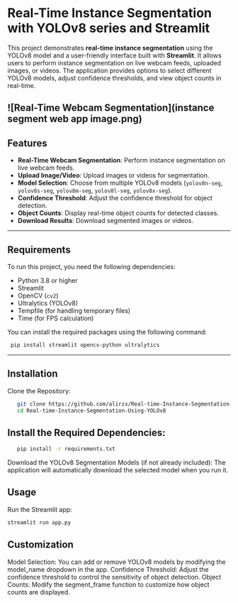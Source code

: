 # Real-Time Instance Segmentation with YOLOv8 series and Streamlit

This project demonstrates **real-time instance segmentation** using the YOLOv8 model and a user-friendly interface built with **Streamlit**. It allows users to perform instance segmentation on live webcam feeds, uploaded images, or videos. The application provides options to select different YOLOv8 models, adjust confidence thresholds, and view object counts in real-time.

![Real-Time Webcam Segmentation](instance segment web app image.png)
---

## Features

- **Real-Time Webcam Segmentation**: Perform instance segmentation on live webcam feeds.
- **Upload Image/Video**: Upload images or videos for segmentation.
- **Model Selection**: Choose from multiple YOLOv8 models (`yolov8n-seg`, `yolov8s-seg`, `yolov8m-seg`, `yolov8l-seg`, `yolov8x-seg`).
- **Confidence Threshold**: Adjust the confidence threshold for object detection.
- **Object Counts**: Display real-time object counts for detected classes.
- **Download Results**: Download segmented images or videos.

---

## Requirements

To run this project, you need the following dependencies:

- Python 3.8 or higher
- Streamlit
- OpenCV (`cv2`)
- Ultralytics (YOLOv8)
- Tempfile (for handling temporary files)
- Time (for FPS calculation)

You can install the required packages using the following command:

   ```bash
    pip install streamlit opencv-python ultralytics
```

---
## Installation
Clone the Repository:

   ```bash
      git clone https://github.com/alirzx/Real-time-Instance-Segmentation-Using-YOLOv8.git
      cd Real-time-Instance-Segmentation-Using-YOLOv8
```
## Install the Required Dependencies:

   ```bash
      pip install -r requirements.txt
```
Download the YOLOv8 Segmentation Models (if not already included):
The application will automatically download the selected model when you run it.

## Usage
Run the Streamlit app:

```bash
streamlit run app.py
```
## Customization
Model Selection: You can add or remove YOLOv8 models by modifying the model_name dropdown in the app.
Confidence Threshold: Adjust the confidence threshold to control the sensitivity of object detection.
Object Counts: Modify the segment_frame function to customize how object counts are displayed.


